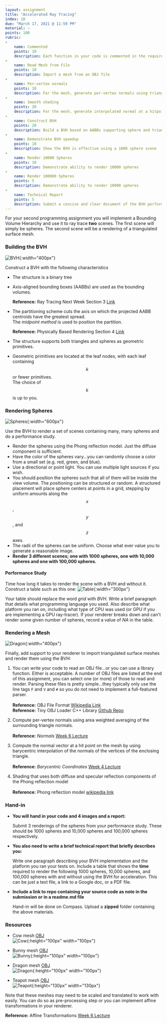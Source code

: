 ```yaml
---
layout: assignment
title: "Accelerated Ray Tracing"
index: 10
due: "March 17, 2021 @ 11:59 PM"
material: ~
points: 100
rubric:
-
    name: Commented
    points: 10
    description: Each function in your code is commented in the required style.
- 
    name: Read Mesh from File
    points: 10
    description: Import a mesh from an OBJ file
-
    name: Per-vertex normals
    points: 10
    description: For the mesh, generate per-vertex normals using triangle area weighting
- 
    name: Smooth shading 
    points: 20
    description: For the mesh, generate interpolated normal at a hitpoint using barycentric interpolation of the triangle per-vertex normal
- 
    name: Construct BVH
    points: 20
    description: Build a BVH based on AABBs supporting sphere and triangle geometric primitives.
- 
    name: Demonstrate BVH speedup
    points: 10
    description: Show the BVH is effective using a 1000 sphere scene
-
    name: Render 10000 Spheres
    points: 10
    description: Demonstrate ability to render 10000 spheres
-
    name: Render 100000 Spheres
    points: 5
    description: Demonstrate ability to render 10000 spheres
-
    name: Technical Report
    points: 5
    description: Submit a concise and clear document of the BVH performance.
---
```


For your second programming assignment you will implement a Bounding Volume Hierarchy and use it to ray trace **two** scenes. The first scene will simply be spheres. The second scene will be a rendering of a triangulated surface mesh.

### Building the BVH

![BVH](https://illinois-cs419.github.io/img/bvh2.PNG){:width="400px"}

Construct a BVH with the following characteristics

+ The structure is a binary tree 
+ Axis-aligned bounding boxes (AABBs) are used as the bounding volumes.


  **Reference:** Ray Tracing Next Week Section 3 [Link](https://raytracing.github.io/books/RayTracingTheNextWeek.html#boundingvolumehierarchies)
+ The partitioning scheme cuts the axis on which the projected AABB centroids have the greatest spread.<br/>
   The _midpoint method_  is used to position the partition.


  **Reference:** Physically Based Rendering Section 4 [Link](http://www.pbr-book.org/3ed-2018/Primitives_and_Intersection_Acceleration/Bounding_Volume_Hierarchies.html)
+ The structure supports both triangles and spheres as geometric primitives. 
+ Geometric primitives are located at the leaf nodes, with each leaf containing $$k$$ or fewer primitives.<br/>
  The choice of $$k$$ is up to you.

### Rendering Spheres

![Spheres](https://illinois-cs419.github.io/img/spheres.PNG){:width="600px"}

Use the BVH to render a set of scenes containing many, many spheres and do a performance study. 

+ Render the spheres using the Phong reflection model. Just the diffuse component is sufficient.
+ Have the color of the spheres vary...you can randomly choose a color from a small set (e.g. red, green, and blue).
+ Use a directional or point light. You can use multiple light sources if you wish.
+ You should position the spheres such that all of them will be inside the view volume.
  The positioning can be structured or random. A structured placement will place sphere centers at points in a grid, stepping by uniform amounts along the $$x$$, $$y$$, and $$z$$ axes.
+ The radii of the spheres can be uniform. Choose what ever value you to generate a reasonable image.
+ **Render 3 different scenes; one with 1000 spheres, one with 10,000 spheres and one with 100,000 spheres.**

#### Performance Study

Time how long it takes to render the scene with a BVH and without it. Construct a table such as this one:
![Table](https://illinois-cs419.github.io/img/table.PNG){:width="300px"}

Your table should replace the word _grid_ with _BVH_.
Write a brief paragraph that details what programming language you used. Also describe what platform you ran on, including what type of CPU was used (or GPU if you are implementing a GPU ray-tracer). If your renderer breaks down and can't render some given number of spheres, record a value of _NA_ in the table.   

### Rendering a Mesh

![Dragon](https://github.com/illinois-cs419/illinois-cs419.github.io/raw/master/img/dragon.PNG){:width="400px"}

Finally, add support to your renderer to import triangulated surface meshes and render them using the BVH:

1. You can write your code to read an OBJ file...or you can use a library function. Either is acceptable.
    A number of OBJ files are listed at the end of this assignment, you can select one (or more) of those to read and render. Parsing these files is pretty simple...they typically only use the line tags <code>F</code> and <code>V</code> and <code>#</code> so you do not need to implement a full-featured parser.<br/><br/>
  **Reference:** OBJ File Format [Wikipedia Link](https://en.wikipedia.org/wiki/Wavefront_.obj_file#File_format)<br/>
  **Reference:** Tiny OBJ Loader C++ Library [Github Repo](https://github.com/tinyobjloader/tinyobjloader)

2.  Compute per-vertex normals using area weighted averaging of the surrounding triangle normals.<br/><br/>
   **Reference:**  _Normals_ [Week 6 Lecture](https://illinois-cs419.github.io/schedule)

3.  Compute the normal vector at a hit point on the mesh by using barycentric interpolation of the normals of the vertices of the enclosing triangle.<br/><br/>
   **Reference:**  _Barycentric Coordinates_ [Week 4 Lecture](https://illinois-cs419.github.io/schedule)

4. Shading that uses both diffuse and specular reflection components of the Phong reflection model<br/><br/>
   **Reference:** Phong reflection model [wikipedia link](https://en.wikipedia.org/wiki/Phong_reflection_model)
         

### Hand-in

+ **You will hand in your code and 4 images and a report:**

  Submit 3 renderings of the spheres from your performance study. These should be 1000 spheres and 10,000 spheres and 100,000 spheres respectively.

+ **You also need to write a brief technical report that briefly describes you:**

  Write one paragraph describing your BVH implementation and the platform you ran your tests on.
  Include a table that shows the **time** required to render the following 1000 spheres, 10,000 spheres, and 100,000 spheres with and without using the BVH for acceleration. This can be just a text file, a link to a Google doc, or a PDF file.

+ **Include a link to repo containing your source code as note in the submission or in a readme.md file**

  Hand-in will be done on Compass. Upload a **zipped** folder containing the above materials.

### Resources

+ Cow mesh [OBJ](https://raw.githubusercontent.com/UIllinoisGraphics/CS296/master/Meshes/cow.obj)  
![Cow](https://illinois-cs419.github.io//img/cow_snopshot.jpg){:height="100px" width="100px"}

+ Bunny mesh [OBJ](https://github.com/UIllinoisGraphics/CS296/blob/master/Meshes/bunny.obj?raw=true)  
![Bunny](https://illinois-cs419.github.io//img/bunny_snopshot.jpg){:height="100px" width="100px"}

+ Dragon mesh [OBJ](https://raw.githubusercontent.com/UIllinoisGraphics/CS296/master/Meshes/dragon.obj)  
![Dragon](https://illinois-cs419.github.io//img/dragon_snopshot.jpg){:height="100px" width="100px"}

+ Teapot mesh [OBJ](https://raw.githubusercontent.com/UIllinoisGraphics/CS296/master/Meshes/teapot.obj)  
![Teapot](https://github.com/illinois-cs419/illinois-cs419.github.io/raw/master/img/utah-teapot.jpg){:height="130px" width="130px"}

Note that these meshes may need to be scaled and translated to work with easily. You can do so as pre-processing step or you can implement affine transformations in your renderer.

**Reference:** Affine Transformations [Week 6 Lecture](https://illinois-cs419.github.io/schedule)
